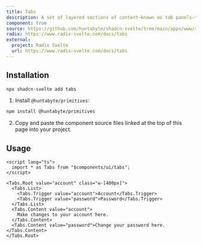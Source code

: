 ```yaml
---
title: Tabs
description: A set of layered sections of content—known as tab panels—that are displayed one at a time.
component: true
source: https://github.com/huntabyte/shadcn-svelte/tree/main/apps/www/src/lib/components/ui/tabs
radix: https://www.radix-svelte.com/docs/tabs
external:
  project: Radix Svelte
  url: https://www.radix-svelte.com/docs/tabs
---
```


<script>
  import { TabsDemo, ComponentExample, ManualInstall } from '$lib/components/docs';
</script>

<ComponentExample src="src/lib/components/docs/examples/tabs/TabsDemo.svelte">

<div slot="example">
<TabsDemo />
</div>

</ComponentExample>

## Installation

```bash
npx shadcn-svelte add tabs
```

<ManualInstall>

1. Install `@huntabyte/primitives`:

```bash
npm install @huntabyte/primitives
```

2. Copy and paste the component source files linked at the top of this page into your project.

</ManualInstall>

## Usage

```svelte
<script lang="ts">
  import * as Tabs from "$components/ui/tabs";
</script>

<Tabs.Root value="account" class="w-[400px]">
  <Tabs.List>
    <Tabs.Trigger value="account">Account</Tabs.Trigger>
    <Tabs.Trigger value="password">Password</Tabs.Trigger>
  </Tabs.List>
  <Tabs.Content value="account">
    Make changes to your account here.
  </Tabs.Content>
  <Tabs.Content value="password">Change your password here.</Tabs.Content>
</Tabs.Root>
```
